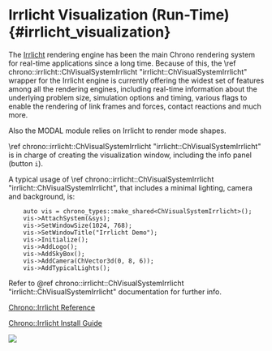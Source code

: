 Irrlicht Visualization (Run-Time) {#irrlicht_visualization}
==================================

The [Irrlicht](https://irrlicht.sourceforge.io/) rendering engine has been the main Chrono rendering system for real-time applications since a long time. Because of this, the \ref chrono::irrlicht::ChVisualSystemIrrlicht "irrlicht::ChVisualSystemIrrlicht" wrapper for the Irrlicht engine is currently offering the widest set of features among all the rendering engines, including real-time information about the underlying problem size, simulation options and timing, various flags to enable the rendering of link frames and forces, contact reactions and much more.

Also the MODAL module relies on Irrlicht to render mode shapes.

\ref chrono::irrlicht::ChVisualSystemIrrlicht "irrlicht::ChVisualSystemIrrlicht" is in charge of creating the visualization window, including the info panel (button `i`).

A typical usage of \ref chrono::irrlicht::ChVisualSystemIrrlicht "irrlicht::ChVisualSystemIrrlicht", that includes a minimal lighting, camera and background, is:

~~~{.cpp}
    auto vis = chrono_types::make_shared<ChVisualSystemIrrlicht>();
    vis->AttachSystem(&sys);
    vis->SetWindowSize(1024, 768);
    vis->SetWindowTitle("Irrlicht Demo");
    vis->Initialize();
    vis->AddLogo();
    vis->AddSkyBox();
    vis->AddCamera(ChVector3d(0, 8, 6));
    vis->AddTypicalLights();
~~~

Refer to @ref chrono::irrlicht::ChVisualSystemIrrlicht "irrlicht::ChVisualSystemIrrlicht" documentation for further info.

[Chrono::Irrlicht Reference](group__irrlicht__module.html)

[Chrono::Irrlicht Install Guide](module_irrlicht_installation.html) 

<img src="http://www.projectchrono.org/assets/manual/irrlicht_visualization.png" class="img-responsive">

